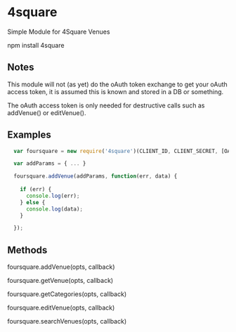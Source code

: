 4square
=======

Simple Module for 4Square Venues

  npm install 4square

## Notes
This module will not (as yet) do the oAuth token exchange to get your oAuth access token, it is assumed this is known and stored in a DB or something.

The oAuth access token is only needed for destructive calls such as addVenue() or editVenue().

## Examples

```js
  var foursquare = new require('4square')(CLIENT_ID, CLIENT_SECRET, [OAUTH_ACCESS_TOKEN], [API_DATE_VERSION]);

  var addParams = { ... }

  foursquare.addVenue(addParams, function(err, data) {
    
    if (err) {
      console.log(err);
    } else {
      console.log(data);
    }

  });
```

## Methods
foursquare.addVenue(opts, callback)

foursquare.getVenue(opts, callback)

foursquare.getCategories(opts, callback)

foursquare.editVenue(opts, callback)

foursquare.searchVenues(opts, callback)
